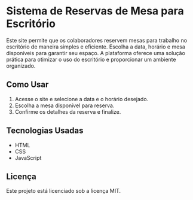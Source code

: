 # Sistema de Reservas de Mesa para Escritório

Este site permite que os colaboradores reservem mesas para trabalho no escritório de maneira simples e eficiente. Escolha a data, horário e mesa disponíveis para garantir seu espaço. A plataforma oferece uma solução prática para otimizar o uso do escritório e proporcionar um ambiente organizado.

## Como Usar
1. Acesse o site e selecione a data e o horário desejado.
2. Escolha a mesa disponível para reserva.
3. Confirme os detalhes da reserva e finalize.

## Tecnologias Usadas
- HTML
- CSS
- JavaScript

## Licença
Este projeto está licenciado sob a licença MIT.
